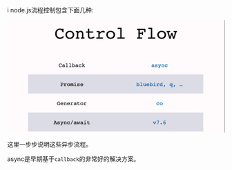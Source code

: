 i
node.js流程控制包含下面几种:

![image](./picture/control_flow.png)


这里一步步说明这些异步流程。

async是早期基于`callback`的非常好的解决方案。

